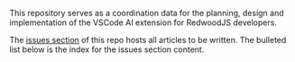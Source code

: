 This repository serves as a coordination data for the planning, design and implementation of the VSCode AI extension for RedwoodJS developers.

The [issues section](https://github.com/adriatic/congral-sift-fixie/issues) of this repo hosts all articles to be written. The bulleted list below is the index for the issues section content.

